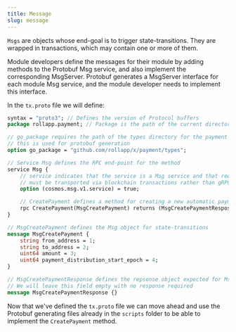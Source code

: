 ```yaml
---
title: Message
slug: message
---
```


`Msgs` are objects whose end-goal is to trigger state-transitions. They are wrapped in transactions, which may contain one or more of them.

Module developers define the messages for their module by adding methods to the Protobuf Msg service, and also implement the corresponding MsgServer. Protobuf generates a MsgServer interface for each module Msg service, and the module developer needs to implement this interface.

In the `tx.proto` file we will define:

```protobuf
syntax = "proto3"; // Defines the version of Protocol buffers
package rollapp.payment; // Package is the path of the current directory

// go_package requires the path of the types directory for the payment module
// this is used for protobuf generation
option go_package = "github.com/rollapp/x/payment/types";

// Service Msg defines the RPC end-point for the method
service Msg {
    // service indicates that the service is a Msg service and that requests
    // must be transported via blockchain transactions rather than gRPC.
    option (cosmos.msg.v1.service) = true;

    // CreatePayment defines a method for creating a new automatic payment
    rpc CreatePayment(MsgCreatePayment) returns (MsgCreatePaymentResposne);
}

// MsgCreatePayment defines the Msg object for state-transitions
message MsgCreatePayment {
    string from_address = 1;
    string to_address = 2;
    uint64 amount = 3;
    uint64 payment_distribution_start_epoch = 4;
}

// MsgCreatePaymentResponse defines the repsonse object expected for MsgCreatePayment
// We will leave this field empty with no response required
message MsgCreatePaymentResponse {}
```

Now that we've defined the `tx.proto` file we can move ahead and use the Protobuf generating files already in the `scripts` folder to be able to implement the `CreatePayment` method.
